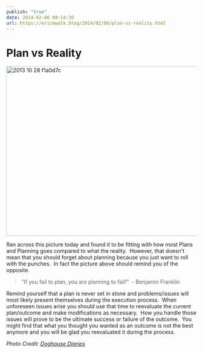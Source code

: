 ```yaml
---
publish: "true"
date: 2014-02-06 08:14:35
url: https://ericmwalk.blog/2014/02/06/plan-vs-reality.html
---
```


# Plan vs Reality

<img src="uploads/2022/b1447daa75.png" alt="2013 10 28 f1a0d7c" title="2013-10-28-f1a0d7c.png" border="0" width="600" height="450" />

Ran across this picture today and found it to be fitting with how most Plans and Planning goes compared to what the reality.  However, that doesn't mean that you should forget about planning because you just want to roll with the punches.  In fact the picture above should remind you of the opposite.

>"If you fail to plan, you are planning to fail!"  - Benjamin Franklin

Remind yourself that a plan is never set in stone and problems/issues will most likely present themselves during the execution process.  When unforeseen issues arise you should use that time to reevaluate the current plan/outcome and make modifications as necessary.  How you handle those issues will prove to be the ultimate success or failure of the outcome.  You might find that what you thought you wanted as an outcome is not the best anymore and you will be glad you reevaluated it during the process.

*Photo Credit: <a title="Dog House Diaries" href="http://thedoghousediaries.com/5468">Doghouse Diaries</a>*
